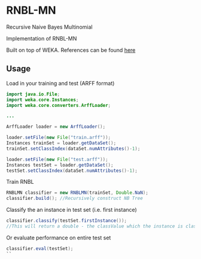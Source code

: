 # RNBL-MN
Recursive Naive Bayes Multinomial 

Implementation of RNBL-MN 

Built on top of WEKA. References can be found [here](http://link.springer.com/chapter/10.1007%2F11731139_8#page-1)

## Usage
Load in your training and test (ARFF format)
```java
import java.io.File;
import weka.core.Instances;
import weka.core.converters.ArffLoader;

...

ArffLoader loader = new ArffLoader();

loader.setFile(new File("train.arff"));
Instances trainSet = loader.getDataSet();
trainSet.setClassIndex(dataSet.numAttributes()-1);

loader.setFile(new File("test.arff"));
Instances testSet = loader.getDataSet();
testSet.setClassIndex(dataSet.numAttributes()-1);
```
Train RNBL
```java
RNBLMN classifier = new RNBLMN(trainSet, Double.NaN);
classifier.build(); //Recursively construct NB Tree
```
Classify the an instance in test set (i.e. first instance)
```java
classifier.classify(testSet.firstInstance()); 
//This will return a double - the classValue which the instance is classified into
```
Or evaluate performance on entire test set
```java
classifier.eval(testSet);
``
